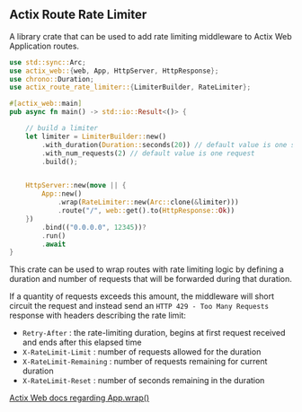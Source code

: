 ## Actix Route Rate Limiter

A library crate that can be used to add rate limiting middleware to Actix Web Application routes.

```rust
use std::sync::Arc;
use actix_web::{web, App, HttpServer, HttpResponse};
use chrono::Duration;
use actix_route_rate_limiter::{LimiterBuilder, RateLimiter};

#[actix_web::main]
pub async fn main() -> std::io::Result<()> {

    // build a limiter
    let limiter = LimiterBuilder::new()
        .with_duration(Duration::seconds(20)) // default value is one second
        .with_num_requests(2) // default value is one request
        .build();


    HttpServer::new(move || {
        App::new()
            .wrap(RateLimiter::new(Arc::clone(&limiter)))
            .route("/", web::get().to(HttpResponse::Ok))
    })
        .bind(("0.0.0.0", 12345))?
        .run()
        .await
}
```

This crate can be used to wrap routes with rate limiting logic by defining a duration
and number of requests that will be forwarded during that duration.

If a quantity of requests exceeds this amount, the middleware will short circuit the request and instead send an `HTTP 429 - Too Many Requests` response with headers describing the rate limit:
- `Retry-After` :  the rate-limiting duration, begins at first request received and ends after this elapsed time
- `X-RateLimit-Limit` : number of requests allowed for the duration
- `X-RateLimit-Remaining` : number of requests remaining for current duration
- `X-RateLimit-Reset` : number of seconds remaining in the duration

[Actix Web docs regarding App.wrap()](https://docs.rs/actix-web/latest/actix_web/struct.App.html#method.wrap)
